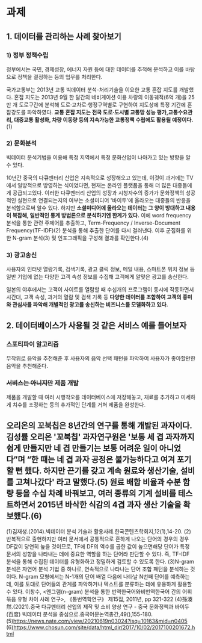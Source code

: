 # 과제

## 1. 데이터를 관리하는 사례 찾아보기

### 1) 정부 정책수립

정부에서는 국민, 경제성장, 에너지 자원 등에 대한 데이터를 추적해 분석하고 이를 바탕으로 정책을 결정하는 등의 업무를 처리한다.

국가교통부는 2013년 교통 빅데이터 분석-처리기술을 이요한 교통 혼잡 지도를 개발했다. 혼잡 지도는 2013년 9월 한 달간의 네비게이션 이용 차량의 이동궤적(6억 개)을 25만 개 도로구간에 분석해 도로·교차로·행정구역별로 구현하여 지도상에 특정 기간에 혼잡강도를 파악하였다. **교통 혼잡 지도는 전국 도로·도시별 교통망 성능 평가,교통수요관리, 대중교통 활성화, 차량 이동량 등의 지속가능한 교통정책 수립에도 활용될 예정이다.**(1)

### 2) 문화분석

빅데이터 분석기법을 이용해 특정 지역에서 특정 문화산업이 나아가고 있는 방향을 알 수 있다. 

10년간 중국의 다큐멘터리 산업은 지속적으로 성장해오고 있는데, 이것이 과거에는 TV에서 일방적으로 방영하는 식이었다면, 현재는 온라인 플랫폼을 통해 더 많은 대중들에게 공급되고있다. 이러한 다큐멘터리 산업의 성장과 시청자수의 증가가 문화정책의 성공적인 실현으로 연결되는지의 여부는 소셜미디어 '바이두'에 올라오는 대중들의 반응을 분석함으로써 알수 있다. 하지만 **소셜미디어에 올라오는 데이터는 그 양이 방대하고 내용이 복잡해, 일반적인 통계 방법론으로 분석하기엔 한계가 있다.** 이에 word frequency 분석을 통한 관련 주제어를 추출하고, Term-Frequency / Inverse-Document Frequency(TF-IDF)(2) 분석을 통해 추출한 단어를 다시 걸러낸다. 이후 군집화를 위한 N-gram 분석(3) 및 인포그래픽을 구성해 결과를 확인한다.(4)

### 3) 광고송신

사용자의 인터넷 열람기록, 검색기록, 광고 클릭 정보, 메일 내용, 스마트폰 위치 정보 등 일반 기업에 없는 다양한 고객 속성 정보를 수집해 고객에게 알맞은 광고를 송신한다.

일본의 야후에서는 고객이  사이트를  열람할  때  수십개의  프로그램이  동시에  작동하면서  시간대,  고객  속성, 과거의  열람  및  검색  기록  등  **다양한  데이터를  조합하여 고객의  흥미와  관심사를  파악해  개별적인  광고를  송신하는  비즈니스를  모델화하고  있다.**


## 2. 데이터베이스가 사용될 것 같은 서비스 예를 들어보자

### 스포티파이 알고리즘

무작위로 음악을 추천해준 후 사용자의 음악 선택 패턴을 파악하여 사용자가 좋아할만한 음악을 추천해준다.

### ~~서비스는 아니지만~~ 제품 개발

제품을 개발할 때 여러 시행착오를 데이터베이스에 저장해놓고, 재료를 추가하고 미세하게 치수를 조정하는 등의 추가적인 단계를 거쳐 제품을 완성한다.

오리온의 꼬북칩은 8년간의 연구를 통해 개발된 과자이다. 김성률 오리온 '꼬북칩' 과자연구원은 '보통 세 겹 과자까지 쉽게 만들지만 네 겹 만들기는 보통 어려운 일이 아니었다”며 “한 때는 네 겹 과자 공정은 불가능하다고 여겨 포기할 뻔 했다. 하지만 끈기를 갖고 계속 원료와 생산기술, 설비를 고쳐나갔다' 라고 말했다.(5) 원료 배합 비율과 수분 함량 등을 수십 차례 바꿔보고, 여러 종류의 기계 설비를 테스트하면서 2015년 바삭한 식감의 4겹 과자 생산 기술을 확보했다.(6)
---
(1)김재생.(2014).빅데이터 분석 기술과 활용사례.한국콘텐츠학회지,12(1),14-20.
(2)반복적으로 출현하지만 여러 문서에서 공통적으로 흔하게 나오는 단어의 경우의 경우 DF값이 당연히 높을 것이므로, TF에 DF의 역수를 곱한 값이 높으면해당 단어가 특정 문서의 성향을 나타내는 데에 중요한 역할을 하는 단어라 판단할 수 있다. 즉, TF-IDF 분석을 통해 수집된 데이터를 유형화하고 정밀하게 검토할 수 있도록 한다.
(3)N-gram 분석은 자연어 분석 기법 중 하나로, 연속적으로 나타나는 단어 조합 패턴을 분석하는 것이다. N-gram 모형에서는 N-1개의 단어 배열 다음에 나타날 N번째 단어를 예측하는데, 이를 토대로 단어들의 관계를 파악하거나 텍스트를 분류하는 데에 유용하게 활용할 수 있다. 이창수, <엔그램(n-gram) 분석을 통한 번역한국어와비번역한국어 간의 어휘 묶음 유형 차이 사례 연구>, 《통번역학연구》 제15집, 2011년, pp 321-322
(4)孫湊然.(2021).중국 다큐멘터리 산업의 제작 및 소비 양상 연구 - 중국 문화정책과 바이두(百度) 빅데이터 분석을 중심으로.중국어문논역총간,49(),155-180.
(5)https://news.nate.com/view/20210619n03024?isq=10163&mid=n0405
(6)https://www.chosun.com/site/data/html_dir/2017/10/02/2017100201672.html